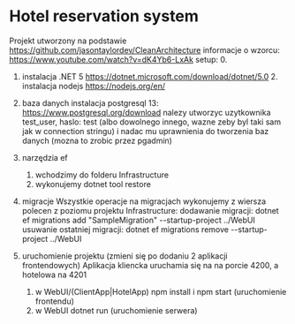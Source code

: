 # Hotel reservation system

Projekt utworzony na podstawie https://github.com/jasontaylordev/CleanArchitecture
informacje o wzorcu: https://www.youtube.com/watch?v=dK4Yb6-LxAk
setup: 0.

1. instalacja .NET 5 https://dotnet.microsoft.com/download/dotnet/5.0 2. instalacja nodejs https://nodejs.org/en/

1. baza danych
   instalacja postgresql 13: https://www.postgresql.org/download
   nalezy utworzyc uzytkownika test_user, haslo: test (albo dowolnego innego, wazne zeby byl taki sam jak w connection stringu)
   i nadac mu uprawnienia do tworzenia baz danych (mozna to zrobic przez pgadmin)

1. narzędzia ef

   1. wchodzimy do folderu Infrastructure
   2. wykonujemy dotnet tool restore

1. migracje
   Wszystkie operacje na migracjach wykonujemy z wiersza polecen z poziomu projektu Infrastructure:
   dodawanie migracji:
   dotnet ef migrations add "SampleMigration" --startup-project ../WebUI
   usuwanie ostatniej migracji:
   dotnet ef migrations remove --startup-project ../WebUI

1. uruchomienie projektu (zmieni się po dodaniu 2 aplikacji frontendowych)
   Aplikacja kliencka uruchamia się na na porcie 4200, a hotelowa na 4201
   1. w WebUI/(ClientApp|HotelApp) npm install i npm start (uruchomienie frontendu)
   2. w WebUI dotnet run (uruchomienie serwera)

